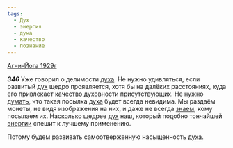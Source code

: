 ```yaml
---
tags:
  - Дух
  - энергия
  - дума
  - качество
  - познание
---
```


[Агни-Йога 1929г](/agni/1929)

___346___
Уже говорил о делимости [духа](/tag/#Дух). Не нужно удивляться, если развитый [дух](/tag/#Дух) щедро проявляется, хотя бы на далёких расстояниях, куда его привлекает [качество](/tag/#качество) духовности присутствующих. Не нужно [думать](/tag/#дума), что такая посылка [духа](/tag/#Дух) будет всегда невидима. Мы раздаём монеты, не видя изображения на них, и даже не всегда [знаем](/tag/#познание), кому посылаем их. Насколько щедрее [дух](/tag/#Дух) наш, который подобно тончайшей [энергии](/tag/#энергия) спешит к лучшему применению.   

Потому будем развивать самоотверженную насыщенность [духа](/tag/#Дух).